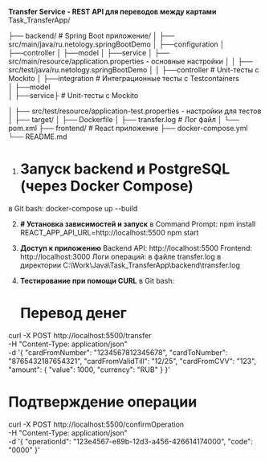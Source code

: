 **Transfer Service - REST API для переводов между картами**
Task_TransferApp/

├── backend/        # Spring Boot приложение/ 
│   ├── src/main/java/ru.netology.springBootDemo
│           ├──configuration
│           ├──controller
│           ├──model
│           ├──service
│   ├── src/main/resource/application.properties - основные настройки
│
│   ├── src/test/java/ru.netology.springBootDemo
│ 
│           ├──controller    # Unit-тесты с Mockito
│           ├──integration   # Интеграционные тесты с Testcontainers      
│           ├──model         
│           ├──service├      # Unit-тесты с Mockito

│   ├── src/test/resource/application-test.properties - настройки для тестов
│   ├── target/
│   ├── Dockerfile
│   ├── transfer.log        # Лог файл
│   └── pom.xml
├── frontend/               # React приложение
├── docker-compose.yml
└── README.md

1. # Запуск backend и PostgreSQL (через Docker Compose)
в Git bash:
docker-compose up --build

2. **# Установка зависимостей и запуск**
в Command Prompt:
npm install
REACT_APP_API_URL=http://localhost:5500 npm start

3. **Доступ к приложению**
Backend API: http://localhost:5500
Frontend: http://localhost:3000
Логи операций: в файле transfer.log в директории C:\Work\Java\Task_TransferApp\backend\transfer.log

4. **Тестирование при помощи CURL**
   в Git bash:
   # Перевод денег
curl -X POST http://localhost:5500/transfer \
  -H "Content-Type: application/json" \
  -d '{
    "cardFromNumber": "1234567812345678",
    "cardToNumber": "8765432187654321",
    "cardFromValidTill": "12/25",
    "cardFromCVV": "123",
    "amount": {
      "value": 1000,
      "currency": "RUB"
    }
  }'

# Подтверждение операции
curl -X POST http://localhost:5500/confirmOperation \
  -H "Content-Type: application/json" \
  -d '{
    "operationId": "123e4567-e89b-12d3-a456-426614174000",
    "code": "0000"
  }'
